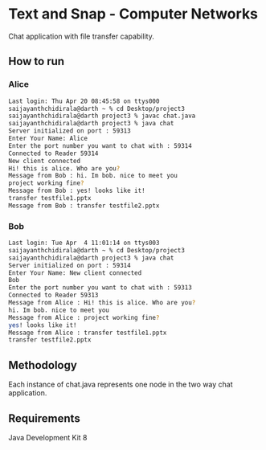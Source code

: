 # Text and Snap - Computer Networks

Chat application with file transfer capability.


## How to run

### Alice
```bash
Last login: Thu Apr 20 08:45:58 on ttys000
saijayanthchidirala@darth ~ % cd Desktop/project3 
saijayanthchidirala@darth project3 % javac chat.java
saijayanthchidirala@darth project3 % java chat
Server initialized on port : 59313
Enter Your Name: Alice
Enter the port number you want to chat with : 59314
Connected to Reader 59314
New client connected
Hi! this is alice. Who are you?
Message from Bob : hi. Im bob. nice to meet you
project working fine?
Message from Bob : yes! looks like it!
transfer testfile1.pptx
Message from Bob : transfer testfile2.pptx
```
### Bob
```bash
Last login: Tue Apr  4 11:01:14 on ttys003
saijayanthchidirala@darth ~ % cd Desktop/project3 
saijayanthchidirala@darth project3 % java chat
Server initialized on port : 59314
Enter Your Name: New client connected
Bob
Enter the port number you want to chat with : 59313
Connected to Reader 59313
Message from Alice : Hi! this is alice. Who are you?
hi. Im bob. nice to meet you
Message from Alice : project working fine?
yes! looks like it!
Message from Alice : transfer testfile1.pptx
transfer testfile2.pptx
```

## Methodology

Each instance of chat.java represents one node in the two way chat application.

## Requirements

Java Development Kit 8
